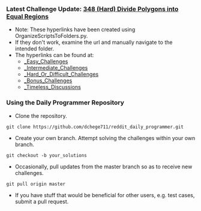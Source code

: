 ### Latest Challenge Update: [348 (Hard) Divide Polygons into Equal Regions](https://github.com/dchege711/reddit_daily_programmer/blob/master/Hard/349%20%5BHard%5D%20Divide%20Polygons%20into%20Equal%20Regions/349%20%5BHard%5D%20Divide%20Polygons%20into%20Equal%20Regions.md)

* Note: These hyperlinks have been created using OrganizeScriptsToFolders.py.
* If they don't work, examine the url and manually navigate to the intended folder.
* The hyperlinks can be found at:
    * [_Easy_Challenges](https://github.com/dchege711/Reddit_Daily_Programmer/blob/master/_Easy_Challenges.md)
    * [_Intermediate_Challenges](https://github.com/dchege711/Reddit_Daily_Programmer/blob/master/_Intermediate_Challenges.md)
    * [_Hard_Or_Difficult_Challenges](https://github.com/dchege711/Reddit_Daily_Programmer/blob/master/_Hard_Or_Difficult_Challenges.md)
    * [_Bonus_Challenges](https://github.com/dchege711/Reddit_Daily_Programmer/blob/master/_Bonus_Challenges.md)
    * [_Timeless_Discussions](https://github.com/dchege711/Reddit_Daily_Programmer/blob/master/_Timeless_Discussions.md)

### Using the Daily Programmer Repository

* Clone the repository.
```shell
git clone https://github.com/dchege711/reddit_daily_programmer.git
```
* Create your own branch. Attempt solving the challenges within your own branch.
```shell
git checkout -b your_solutions
```
* Occasionally, pull updates from the master branch so as to receive new challenges.
```shell
git pull origin master
```
* If you have stuff that would be beneficial for other users, e.g. test cases, submit a pull request.
